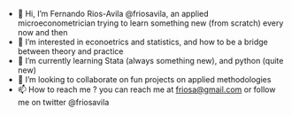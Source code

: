 - 👋 Hi, I’m Fernando Rios-Avila @friosavila, an applied microeconometrician trying to learn something new (from scratch) every now and then
- 👀 I’m interested in econoetrics and statistics, and how to be a bridge between theory and practice
- 🌱 I’m currently learning Stata (always something new), and python (quite new)
- 💞️ I’m looking to collaborate on fun projects on applied methodologies
- 📫 How to reach me ? you can reach me at friosa@gmail.com or follow me on twitter @friosavila

<!---
friosavila/friosavila is a ✨ special ✨ repository because its `README.md` (this file) appears on your GitHub profile.
You can click the Preview link to take a look at your changes.
--->
